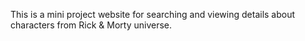 This is a mini project website for searching and viewing details about characters from Rick & Morty universe.
